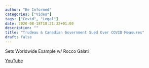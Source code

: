 ```yaml
---
author: "Be Informed"
categories: ["Video"]
tags: ["Covid", "Legal"]
date: 2020-08-18T18:21:32+01:00
description: ""
title: "Trudeau & Canadian Government Sued Over COVID Measures"
draft: false
---
```


Sets Worldwide Example w/ Rocco Galati

[YouTube](https://www.youtube.com/watch?v=M45-zvKXFwk&feature=youtu.be)